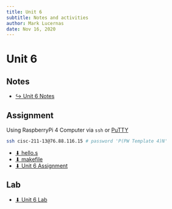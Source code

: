 ```yaml
---
title: Unit 6
subtitle: Notes and activities
author: Mark Lucernas
date: Nov 16, 2020
---
```



# Unit 6

## Notes

- [↪ Unit 6 Notes](notes)

## Assignment

Using RaspberryPi 4 Computer via `ssh` or [PuTTY](https://putty.org/)

```bash
ssh cisc-211-13@76.88.116.15 # password 'P(PW Template 4)N'
```

- [⬇ hello.s](vfile:../../../../files/fall-2020/CISC-211/unit-6/hello.s)
- [⬇ makefile](vfile:../../../../files/fall-2020/CISC-211/unit-6/makefile)
- [⬇ Unit 6 Assignment](file:../../../../files/fall-2020/CISC-211/unit-6/unit-6_assignment.pdf)

## Lab

- [⬇ Unit 6 Lab](file:../../../../files/fall-2020/CISC-211/unit-6/unit-6_lab.pdf)

